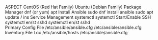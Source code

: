 ASPECT              CentOS (Red Hat Family)        Ubuntu (Debian Family)
Package Manager       dnf (or yum)                 apt
Install Ansible       sudo dnf install ansible     sudo apt update / ins
Service Management    systemctl                    systemctl
Start/Enable SSH      systemctl en/st sshd         systemctl en/st sshd  
Primary Config File   /etc/ansible/ansible.cfg     /etc/ansible/ansible.cfg
Inventory File Loc    /etc/ansible/hosts           /etc/ansible/ansible.cfg
